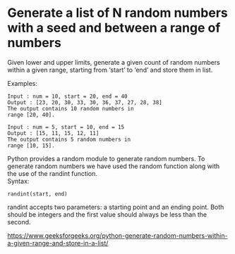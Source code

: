 # Generate a list of N random numbers with a seed and between a range of numbers 

Given lower and upper limits, generate a given count of random numbers within a given range, starting from ‘start’ to ‘end’ and store them in list.

Examples:

    Input : num = 10, start = 20, end = 40
    Output : [23, 20, 30, 33, 30, 36, 37, 27, 28, 38]
    The output contains 10 random numbers in
    range [20, 40].

    Input : num = 5, start = 10, end = 15
    Output : [15, 11, 15, 12, 11]
    The output contains 5 random numbers in
    range [10, 15].
    
Python provides a random module to generate random numbers. 
To generate random numbers we have used the random 
function along with the use of the randint function.\
Syntax:

    randint(start, end)
randint accepts two parameters: a starting point and 
an ending point. 
Both should be integers and the first value 
should always be less than the second.

https://www.geeksforgeeks.org/python-generate-random-numbers-within-a-given-range-and-store-in-a-list/
